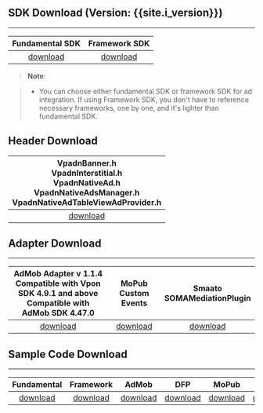 ## SDK Download (Version: {{site.i_version}})
---

Fundamental SDK<br>| Framework SDK <br>|
:-------------: | :------------:|
[download][1]   | [download][2] |

> **Note**:

>* You can choose either fundamental SDK or framework SDK for ad integration. If using Framework SDK, you don't have to reference necessary frameworks, one by one, and it's lighter than fundamental SDK.

## Header Download

|VpadnBanner.h <br> VpadnInterstitial.h <br> VpadnNativeAd.h <br> VpadnNativeAdsManager.h <br> VpadnNativeAdTableViewAdProvider.h |
|:-------------:|
|[download][3]|



## Adapter Download
---

|AdMob Adapter v 1.1.4<br>Compatible with Vpon SDK 4.9.1 and above <br>Compatible with AdMob SDK 4.47.0|MoPub <br> Custom Events|Smaato <br> SOMAMediationPlugin|
|:---------------------------------:|:----------------------:|:-----------------------------:|
|           [download][4]           |     [download][5]      |         [download][12]        |

## Sample Code Download
---

|Fundamental     | Framework    | AdMob        |    DFP       |  MoPub      |  Smaato        |
|:-------------: | :-----------:| :-----------:|:------------:|:-----------:|:--------------:|
|[download][6]   | [download][7]| [download][8]|[download][9] |[download][11]|[download][13]|



[1]: http://m.vpon.com/sdk/VponSDK-iOS/ios-vpadn-sdk-494-31119102-1911131618-bc55c76.a
[2]: {{site.dnldurl}}/sdk/VpadnSDKiOS-4.9.4.zip

[3]: https://github.com/vpon-sdk/Vpon-mobile-ios-examples/tree/master/FundamentalExample/Headers
[4]: https://github.com/vpon-sdk/Vpon-mobile-ios-examples/tree/master/Adapter/AdMobAdapter
[5]: https://github.com/vpon-sdk/Vpon-mobile-ios-examples/tree/master/Adapter/MoPubCustomEvents
[6]: https://github.com/vpon-sdk/Vpon-mobile-ios-examples/tree/master/FundamentalExample
[7]: https://github.com/vpon-sdk/Vpon-mobile-ios-examples/tree/master/FrameworkExample
[8]: https://github.com/vpon-sdk/Vpon-mobile-ios-examples/tree/master/Mediation/AdMobExample
[9]: https://github.com/vpon-sdk/Vpon-mobile-ios-examples/tree/master/Mediation/DFPExample

[11]: https://github.com/vpon-sdk/Vpon-mobile-ios-examples/tree/master/Mediation/MoPubExample
[12]: https://github.com/vpon-sdk/Vpon-mobile-ios-examples/tree/master/Adapter/SOMAVpadnPlugin
[13]: https://github.com/vpon-sdk/Vpon-mobile-ios-examples/tree/master/Mediation/SmaatoSample/